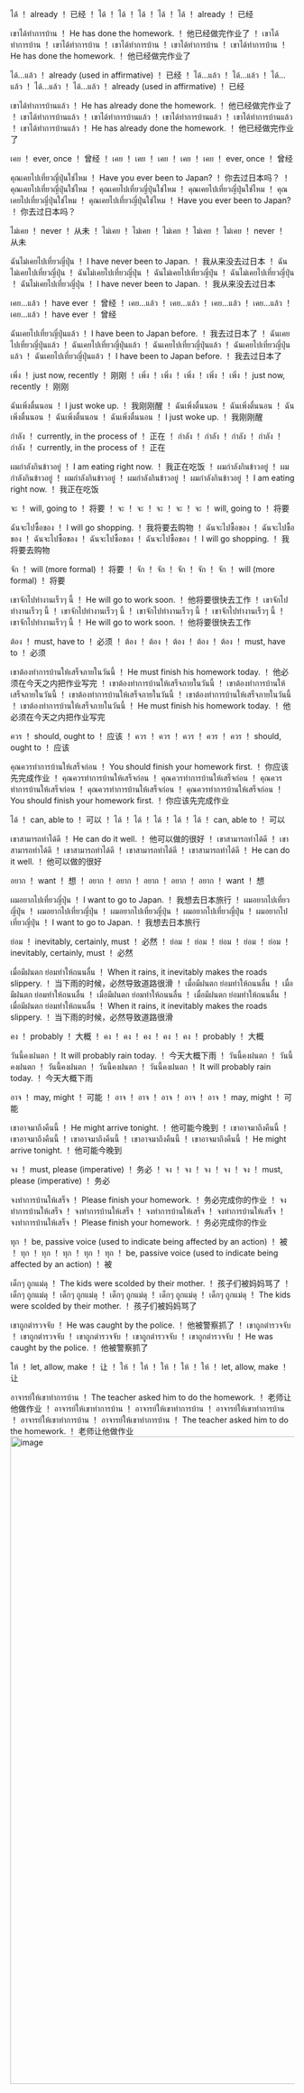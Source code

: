 ได้	！	already	！	已经	！	ได้	！	ได้	！	ได้	！	ได้	！	ได้	！	already	！	已经

เขาได้ทำการบ้าน	！	He has done the homework.	！	他已经做完作业了	！	เขาได้ทำการบ้าน	！	เขาได้ทำการบ้าน	！	เขาได้ทำการบ้าน	！	เขาได้ทำการบ้าน	！	เขาได้ทำการบ้าน	！	He has done the homework.	！	他已经做完作业了

ได้…แล้ว	！	already (used in affirmative)	！	已经	！	ได้…แล้ว	！	ได้…แล้ว	！	ได้…แล้ว	！	ได้…แล้ว	！	ได้…แล้ว	！	already (used in affirmative)	！	已经

เขาได้ทำการบ้านแล้ว	！	He has already done the homework.	！	他已经做完作业了	！	เขาได้ทำการบ้านแล้ว	！	เขาได้ทำการบ้านแล้ว	！	เขาได้ทำการบ้านแล้ว	！	เขาได้ทำการบ้านแล้ว	！	เขาได้ทำการบ้านแล้ว	！	He has already done the homework.	！	他已经做完作业了

เคย	！	ever, once	！	曾经	！	เคย	！	เคย	！	เคย	！	เคย	！	เคย	！	ever, once	！	曾经

คุณเคยไปเที่ยวญี่ปุ่นใช่ไหม	！	Have you ever been to Japan?	！	你去过日本吗？	！	คุณเคยไปเที่ยวญี่ปุ่นใช่ไหม	！	คุณเคยไปเที่ยวญี่ปุ่นใช่ไหม	！	คุณเคยไปเที่ยวญี่ปุ่นใช่ไหม	！	คุณเคยไปเที่ยวญี่ปุ่นใช่ไหม	！	คุณเคยไปเที่ยวญี่ปุ่นใช่ไหม	！	Have you ever been to Japan?	！	你去过日本吗？

ไม่เคย	！	never	！	从未	！	ไม่เคย	！	ไม่เคย	！	ไม่เคย	！	ไม่เคย	！	ไม่เคย	！	never	！	从未

ฉันไม่เคยไปเที่ยวญี่ปุ่น	！	I have never been to Japan.	！	我从来没去过日本	！	ฉันไม่เคยไปเที่ยวญี่ปุ่น	！	ฉันไม่เคยไปเที่ยวญี่ปุ่น	！	ฉันไม่เคยไปเที่ยวญี่ปุ่น	！	ฉันไม่เคยไปเที่ยวญี่ปุ่น	！	ฉันไม่เคยไปเที่ยวญี่ปุ่น	！	I have never been to Japan.	！	我从来没去过日本

เคย…แล้ว	！	have ever	！	曾经	！	เคย…แล้ว	！	เคย…แล้ว	！	เคย…แล้ว	！	เคย…แล้ว	！	เคย…แล้ว	！	have ever	！	曾经

ฉันเคยไปเที่ยวญี่ปุ่นแล้ว	！	I have been to Japan before.	！	我去过日本了	！	ฉันเคยไปเที่ยวญี่ปุ่นแล้ว	！	ฉันเคยไปเที่ยวญี่ปุ่นแล้ว	！	ฉันเคยไปเที่ยวญี่ปุ่นแล้ว	！	ฉันเคยไปเที่ยวญี่ปุ่นแล้ว	！	ฉันเคยไปเที่ยวญี่ปุ่นแล้ว	！	I have been to Japan before.	！	我去过日本了

เพิ่ง	！	just now, recently	！	刚刚	！	เพิ่ง	！	เพิ่ง	！	เพิ่ง	！	เพิ่ง	！	เพิ่ง	！	just now, recently	！	刚刚

ฉันเพิ่งตื่นนอน	！	I just woke up.	！	我刚刚醒	！	ฉันเพิ่งตื่นนอน	！	ฉันเพิ่งตื่นนอน	！	ฉันเพิ่งตื่นนอน	！	ฉันเพิ่งตื่นนอน	！	ฉันเพิ่งตื่นนอน	！	I just woke up.	！	我刚刚醒

กำลัง	！	currently, in the process of	！	正在	！	กำลัง	！	กำลัง	！	กำลัง	！	กำลัง	！	กำลัง	！	currently, in the process of	！	正在

ผมกำลังกินข้าวอยู่	！	I am eating right now.	！	我正在吃饭	！	ผมกำลังกินข้าวอยู่	！	ผมกำลังกินข้าวอยู่	！	ผมกำลังกินข้าวอยู่	！	ผมกำลังกินข้าวอยู่	！	ผมกำลังกินข้าวอยู่	！	I am eating right now.	！	我正在吃饭

จะ	！	will, going to	！	将要	！	จะ	！	จะ	！	จะ	！	จะ	！	จะ	！	will, going to	！	将要

ฉันจะไปซื้อของ	！	I will go shopping.	！	我将要去购物	！	ฉันจะไปซื้อของ	！	ฉันจะไปซื้อของ	！	ฉันจะไปซื้อของ	！	ฉันจะไปซื้อของ	！	ฉันจะไปซื้อของ	！	I will go shopping.	！	我将要去购物

จัก	！	will (more formal)	！	将要	！	จัก	！	จัก	！	จัก	！	จัก	！	จัก	！	will (more formal)	！	将要

เขาจักไปทำงานเร็วๆ นี้	！	He will go to work soon.	！	他将要很快去工作	！	เขาจักไปทำงานเร็วๆ นี้	！	เขาจักไปทำงานเร็วๆ นี้	！	เขาจักไปทำงานเร็วๆ นี้	！	เขาจักไปทำงานเร็วๆ นี้	！	เขาจักไปทำงานเร็วๆ นี้	！	He will go to work soon.	！	他将要很快去工作

ต้อง	！	must, have to	！	必须	！	ต้อง	！	ต้อง	！	ต้อง	！	ต้อง	！	ต้อง	！	must, have to	！	必须

เขาต้องทำการบ้านให้เสร็จภายในวันนี้	！	He must finish his homework today.	！	他必须在今天之内把作业写完	！	เขาต้องทำการบ้านให้เสร็จภายในวันนี้	！	เขาต้องทำการบ้านให้เสร็จภายในวันนี้	！	เขาต้องทำการบ้านให้เสร็จภายในวันนี้	！	เขาต้องทำการบ้านให้เสร็จภายในวันนี้	！	เขาต้องทำการบ้านให้เสร็จภายในวันนี้	！	He must finish his homework today.	！	他必须在今天之内把作业写完

ควร	！	should, ought to	！	应该	！	ควร	！	ควร	！	ควร	！	ควร	！	ควร	！	should, ought to	！	应该

คุณควรทำการบ้านให้เสร็จก่อน	！	You should finish your homework first.	！	你应该先完成作业	！	คุณควรทำการบ้านให้เสร็จก่อน	！	คุณควรทำการบ้านให้เสร็จก่อน	！	คุณควรทำการบ้านให้เสร็จก่อน	！	คุณควรทำการบ้านให้เสร็จก่อน	！	คุณควรทำการบ้านให้เสร็จก่อน	！	You should finish your homework first.	！	你应该先完成作业

ได้	！	can, able to	！	可以	！	ได้	！	ได้	！	ได้	！	ได้	！	ได้	！	can, able to	！	可以

เขาสามารถทำได้ดี	！	He can do it well.	！	他可以做的很好	！	เขาสามารถทำได้ดี	！	เขาสามารถทำได้ดี	！	เขาสามารถทำได้ดี	！	เขาสามารถทำได้ดี	！	เขาสามารถทำได้ดี	！	He can do it well.	！	他可以做的很好

อยาก	！	want	！	想	！	อยาก	！	อยาก	！	อยาก	！	อยาก	！	อยาก	！	want	！	想

ผมอยากไปเที่ยวญี่ปุ่น	！	I want to go to Japan.	！	我想去日本旅行	！	ผมอยากไปเที่ยวญี่ปุ่น	！	ผมอยากไปเที่ยวญี่ปุ่น	！	ผมอยากไปเที่ยวญี่ปุ่น	！	ผมอยากไปเที่ยวญี่ปุ่น	！	ผมอยากไปเที่ยวญี่ปุ่น	！	I want to go to Japan.	！	我想去日本旅行

ย่อม	！	inevitably, certainly, must	！	必然	！	ย่อม	！	ย่อม	！	ย่อม	！	ย่อม	！	ย่อม	！	inevitably, certainly, must	！	必然

เมื่อมีฝนตก ย่อมทำให้ถนนลื่น	！	When it rains, it inevitably makes the roads slippery.	！	当下雨的时候，必然导致道路很滑	！	เมื่อมีฝนตก ย่อมทำให้ถนนลื่น	！	เมื่อมีฝนตก ย่อมทำให้ถนนลื่น	！	เมื่อมีฝนตก ย่อมทำให้ถนนลื่น	！	เมื่อมีฝนตก ย่อมทำให้ถนนลื่น	！	เมื่อมีฝนตก ย่อมทำให้ถนนลื่น	！	When it rains, it inevitably makes the roads slippery.	！	当下雨的时候，必然导致道路很滑

คง	！	probably	！	大概	！	คง	！	คง	！	คง	！	คง	！	คง	！	probably	！	大概

วันนี้คงฝนตก	！	It will probably rain today.	！	今天大概下雨	！	วันนี้คงฝนตก	！	วันนี้คงฝนตก	！	วันนี้คงฝนตก	！	วันนี้คงฝนตก	！	วันนี้คงฝนตก	！	It will probably rain today.	！	今天大概下雨

อาจ	！	may, might	！	可能	！	อาจ	！	อาจ	！	อาจ	！	อาจ	！	อาจ	！	may, might	！	可能

เขาอาจมาถึงคืนนี้	！	He might arrive tonight.	！	他可能今晚到	！	เขาอาจมาถึงคืนนี้	！	เขาอาจมาถึงคืนนี้	！	เขาอาจมาถึงคืนนี้	！	เขาอาจมาถึงคืนนี้	！	เขาอาจมาถึงคืนนี้	！	He might arrive tonight.	！	他可能今晚到

จง	！	must, please (imperative)	！	务必	！	จง	！	จง	！	จง	！	จง	！	จง	！	must, please (imperative)	！	务必

จงทำการบ้านให้เสร็จ	！	Please finish your homework.	！	务必完成你的作业	！	จงทำการบ้านให้เสร็จ	！	จงทำการบ้านให้เสร็จ	！	จงทำการบ้านให้เสร็จ	！	จงทำการบ้านให้เสร็จ	！	จงทำการบ้านให้เสร็จ	！	Please finish your homework.	！	务必完成你的作业

ทุก	！	be, passive voice (used to indicate being affected by an action)	！	被	！	ทุก	！	ทุก	！	ทุก	！	ทุก	！	ทุก	！	be, passive voice (used to indicate being affected by an action)	！	被

เด็กๆ ถูกแม่ดุ	！	The kids were scolded by their mother.	！	孩子们被妈妈骂了	！	เด็กๆ ถูกแม่ดุ	！	เด็กๆ ถูกแม่ดุ	！	เด็กๆ ถูกแม่ดุ	！	เด็กๆ ถูกแม่ดุ	！	เด็กๆ ถูกแม่ดุ	！	The kids were scolded by their mother.	！	孩子们被妈妈骂了

เขาถูกตำรวจจับ	！	He was caught by the police.	！	他被警察抓了	！	เขาถูกตำรวจจับ	！	เขาถูกตำรวจจับ	！	เขาถูกตำรวจจับ	！	เขาถูกตำรวจจับ	！	เขาถูกตำรวจจับ	！	He was caught by the police.	！	他被警察抓了

ให้	！	let, allow, make	！	让	！	ให้	！	ให้	！	ให้	！	ให้	！	ให้	！	let, allow, make	！	让

อาจารย์ให้เขาทำการบ้าน	！	The teacher asked him to do the homework.	！	老师让他做作业	！	อาจารย์ให้เขาทำการบ้าน	！	อาจารย์ให้เขาทำการบ้าน	！	อาจารย์ให้เขาทำการบ้าน	！	อาจารย์ให้เขาทำการบ้าน	！	อาจารย์ให้เขาทำการบ้าน	！	The teacher asked him to do the homework.	！	老师让他做作业<img width="1148" alt="image" src="https://github.com/user-attachments/assets/933ebc60-ae2e-4ee2-ad76-d494e0cc9242" />


